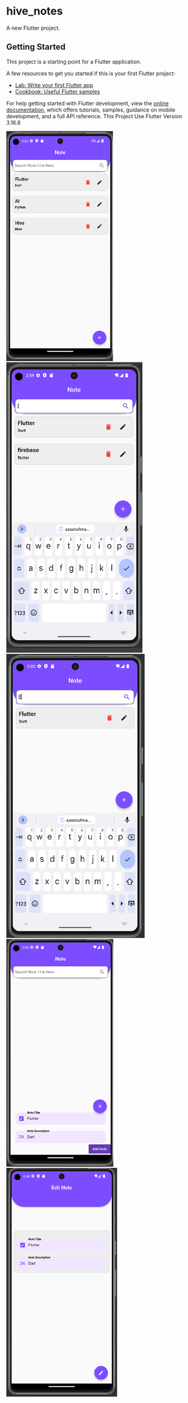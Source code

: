 # hive_notes

A new Flutter project.

## Getting Started

This project is a starting point for a Flutter application.

A few resources to get you started if this is your first Flutter project:

- [Lab: Write your first Flutter app](https://docs.flutter.dev/get-started/codelab)
- [Cookbook: Useful Flutter samples](https://docs.flutter.dev/cookbook)

For help getting started with Flutter development, view the
[online documentation](https://docs.flutter.dev/), which offers tutorials,
samples, guidance on mobile development, and a full API reference.
This Project Use Flutter Version 3.16.8

![CHEESE](assets/images/note_hive.png)
![CHEESE](assets/images/serch_1.png)
![CHEESE](assets/images/serch_2.png)
![CHEESE](assets/images/add_note.png)
![CHEESE](assets/images/edit_note.png)

